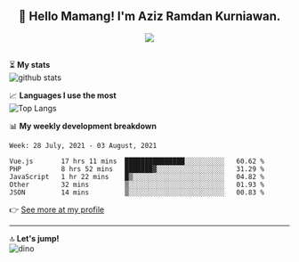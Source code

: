 <h2 align="center">👋 Hello Mamang! I'm Aziz Ramdan Kurniawan.</h2>  
<p align="center">
  <img src="https://komarev.com/ghpvc/?username=azizramdan"> <br><br>
</p>
    
⏳ **My stats**  
![github stats](https://github-readme-stats.vercel.app/api?username=azizramdan&show_icons=true&count_private=true&title_color=000&hide_border=true&hide_title=true)  

📈 **Languages I use the most**  
![Top Langs](https://github-readme-stats.vercel.app/api/top-langs/?username=azizramdan&layout=compact&langs_count=6&hide=tsql&hide_border=true&hide_title=true&exclude_repo=Futsal-Go,Futsal-Go-Admin,Sistem-Informasi-Sensus-Harian-Rawat-Inap)  

📊 **My weekly development breakdown**
<!--START_SECTION:waka-->
```text
Week: 28 July, 2021 - 03 August, 2021

Vue.js       17 hrs 11 mins  ███████████████░░░░░░░░░░   60.62 % 
PHP          8 hrs 52 mins   ███████▓░░░░░░░░░░░░░░░░░   31.29 % 
JavaScript   1 hr 22 mins    █▒░░░░░░░░░░░░░░░░░░░░░░░   04.82 % 
Other        32 mins         ▒░░░░░░░░░░░░░░░░░░░░░░░░   01.93 % 
JSON         14 mins         ▒░░░░░░░░░░░░░░░░░░░░░░░░   00.83 % 
```
<!--END_SECTION:waka-->
👉 [See more at my profile](https://wakatime.com/@azizramdan)
***
🔝 **Let's jump!**  
![dino](https://raw.githubusercontent.com/azizramdan/azizramdan/master/dino.gif)  
